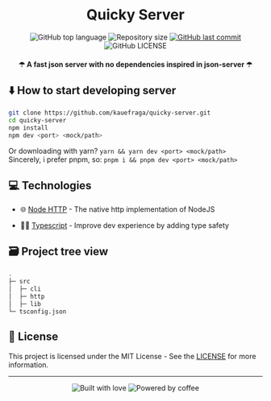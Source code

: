 <h1 align="center">Quicky Server</h1>

<p align="center">
  <img
    alt="GitHub top language"
    src="https://img.shields.io/github/languages/top/kauefraga/quicky-server.svg"
  />
  <img
    alt="Repository size"
    src="https://img.shields.io/github/repo-size/kauefraga/quicky-server.svg"
  />
  <a href="https://github.com/kauefraga/quicky-server/commits/main">
    <img
      alt="GitHub last commit"
      src="https://img.shields.io/github/last-commit/kauefraga/quicky-server.svg"
    />
  </a>
  <img
    alt="GitHub LICENSE"
    src="https://img.shields.io/github/license/kauefraga/quicky-server.svg"
  />
</p>

<h4 align="center">☂ A fast json server with no dependencies inspired in json-server ☂</h4>

## ⬇️ How to start developing server

```bash
git clone https://github.com/kauefraga/quicky-server.git
cd quicky-server
npm install
npm dev <port> <mock/path>
```

Or downloading with yarn? `yarn && yarn dev <port> <mock/path>`
<br/>
Sincerely, i prefer pnpm, so: `pnpm i && pnpm dev <port> <mock/path>`

## 💻 Technologies

- 🌐 [Node HTTP](https://nodejs.org/dist/latest-v16.x/docs/api/http.html) - The native http implementation of NodeJS
<!-- - 🎨 [Chalk](https://www.npmjs.com/package/chalk) -->
- 🧑‍💻 [Typescript](https://www.typescriptlang.org) - Improve dev experience by adding type safety

## 🗃 Project tree view

```bash
.
├─ src
│  ├─ cli
│  ├─ http
│  ├─ lib
└─ tsconfig.json
```

## 📝 License

This project is licensed under the MIT License - See the [LICENSE](https://github.com/kauefraga/quicky-server/blob/main/LICENSE) for more information.

---

<div align="center" display="flex">
  <img alt="Built with love" src="https://forthebadge.com/images/badges/built-with-love.svg">
  <img alt="Powered by coffee" src="https://forthebadge.com/images/badges/powered-by-coffee.svg">
</div>
